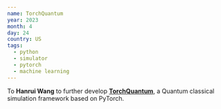 ```yaml
---
name: TorchQuantum
year: 2023
month: 4
day: 24
country: US
tags:
  - python
  - simulator
  - pytorch
  - machine learning
---
```

To **Hanrui Wang** to further develop **[TorchQuantum](https://github.com/mit-han-lab/torchquantum)**, a Quantum classical simulation framework based on PyTorch.
